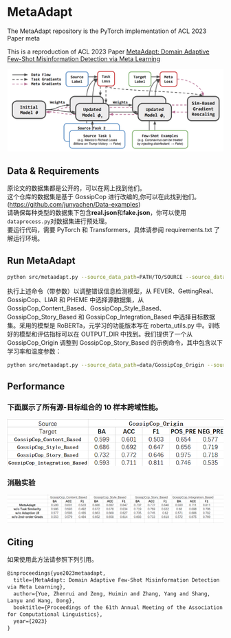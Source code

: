 # MetaAdapt

The MetaAdapt repository is the PyTorch implementation of ACL 2023 Paper meta

This is a reproduction of ACL 2023 Paper [MetaAdapt: Domain Adaptive Few-Shot Misinformation Detection via Meta Learning](https://arxiv.org/abs/2305.12692)

<img src=pics/intro.png>

## Data & Requirements

原论文的数据集都是公开的，可以在网上找到他们。<br>
这个仓库的数据集是基于 GossipCop 进行改编的,你可以在此找到他们。(https://github.com/junyachen/Data-examples)<br>
请确保每种类型的数据集下包含**real.json**和**fake.json**，你可以使用`dataprocess.py`对数据集进行预处理。<br>
要运行代码，需要 PyTorch 和 Transformers，具体请参阅 requirements.txt 了解运行环境。

## Run MetaAdapt

```bash
python src/metaadapt.py --source_data_path=PATH/TO/SOURCE --source_data_type=SOURCE_DATASET --target_data_path=PATH/TO/TARGET --target_data_type=TARGET_DATASET --output_dir=OUTPUT_DIR;
```

执行上述命令（带参数）以调整错误信息检测模型，从 FEVER、GettingReal、GossipCop、LIAR 和 PHEME 中选择源数据集，从 GossipCop_Content_Based、GossipCop_Style_Based、GossipCop_Story_Based 和 GossipCop_Integration_Based 中选择目标数据集。采用的模型是 RoBERTa，元学习的功能版本写在 roberta_utils.py 中。训练好的模型和评估指标可以在 OUTPUT_DIR 中找到。我们提供了一个从 GossipCop_Origin 调整到 GossipCop_Story_Based 的示例命令，其中包含以下学习率和温度参数：

```bash
python src/metaadapt.py --source_data_path=data/GossipCop_Origin --source_data_type=gossipcop --target_data_path=data/GossipCop_Story_Based --target_data_type=gossipcop_story_based --learning_rate_meta=1e-5 --learning_rate_learner=1e-5 --softmax_temp=0.1 --output_dir=gossipcop_story;
```

## Performance

### 下面展示了所有源-目标组合的 10 样本跨域性能。

<img src=pics/result.png width=1000><br>

### 消融实验

<img src=pics/消融实验.png width=1000>

## Citing

如果使用此方法请参照下列引用。

```
@inproceedings{yue2023metaadapt,
  title={MetaAdapt: Domain Adaptive Few-Shot Misinformation Detection via Meta Learning},
  author={Yue, Zhenrui and Zeng, Huimin and Zhang, Yang and Shang, Lanyu and Wang, Dong},
  booktitle={Proceedings of the 61th Annual Meeting of the Association for Computational Linguistics},
  year={2023}
}
```
